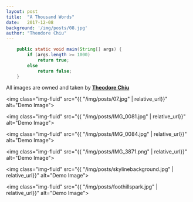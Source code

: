 ```yaml
---
layout: post
title:  "A Thousand Words"
date:   2017-12-08 
background: '/img/posts/08.jpg'
author: "Theodore Chiu"
---
```


```java
    public static void main(String[] args) {
        if (args.length >= 1000)
            return true;
        else 
            return false; 
    }
```
All images are owned and taken by **[Theodore Chiu](https://theochiu.github.io)**

<img class="img-fluid" src="{{ "/img/posts/07.jpg" | relative_url}}" alt="Demo Image">
 
<img class="img-fluid" src="{{ "/img/posts/IMG_0081.jpg" | relative_url}}" alt="Demo Image">
 
<img class="img-fluid" src="{{ "/img/posts/IMG_0084.jpg" | relative_url}}" alt="Demo Image">

<img class="img-fluid" src="{{ "/img/posts/IMG_3871.png" | relative_url}}" alt="Demo Image">
 
<img class="img-fluid" src="{{ "/img/posts/skylinebackground.jpg" | relative_url}}" alt="Demo Image">
 
<img class="img-fluid" src="{{ "/img/posts/foothillspark.jpg" | relative_url}}" alt="Demo Image">

